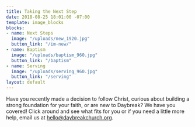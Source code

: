 ```yaml
---
title: Taking the Next Step
date: 2018-08-25 18:01:00 -07:00
template: image_blocks
blocks:
- name: Next Steps
  image: "/uploads/new_1920.jpg"
  button_link: "/im-new/"
- name: Baptism
  image: "/uploads/baptism_960.jpg"
  button_link: "/baptism"
- name: Serving
  image: "/uploads/serving_960.jpg"
  button_link: "/serving"
layout: default
---
```


Have you recently made a decision to follow Christ, curious about building a strong foundation for your faith, or are new to Daybreak? We have you covered! Click around and see what fits for you or if you need a little more help, email us at [hello@daybreakchurch.org](mailto:hello@daybreakchurch.org).
